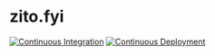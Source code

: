 # zito.fyi

[![Continuous Integration](https://github.com/exbotanical/zito.fyi/actions/workflows/ci.yml/badge.svg)](https://github.com/exbotanical/zito.fyi/actions/workflows/ci.yml)
[![Continuous Deployment](https://github.com/exbotanical/zito.fyi/actions/workflows/cd.yml/badge.svg)](https://github.com/exbotanical/zito.fyi/actions/workflows/cd.yml)
